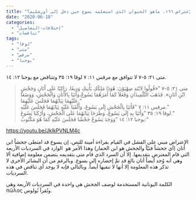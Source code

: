 ```yaml
---
title: "الإعتراض ١٦٦، ماهو الحيوان الذي استعلمه يسوع حين دخل إلى أورشليم؟"
date: "2020-06-18"
categories: 
  - "إختلافات-التفاصيل"
  - "تناقضات"
tags: 
  - "لوقا"
  - "متى"
  - "مرقس"
  - "يوحنا"
---
```


متى ٢١: ٥-٧ لا تتوافق مع مرقس ١١: ٧ لوقا ١٩: ٣٥ وتتناقض مع يوحنا ١٢: ١٤.

> متى ٢١: ٥-٧ ”«قُولُوا لابْنَةِ صِهْيَوْنَ: هُوَذَا مَلِكُكِ يَأْتِيكِ وَدِيعًا، رَاكِبًا عَلَى أَتَانٍ وَجَحْشٍ ابْنِ أَتَانٍ». فَذَهَبَ التِّلْمِيذَانِ وَفَعَلاَ كَمَا أَمَرَهُمَا يَسُوعُ،وَأَتَيَا بِالأَتَانِ وَالْجَحْشِ، وَوَضَعَا عَلَيْهِمَا ثِيَابَهُمَا فَجَلَسَ عَلَيْهِمَا.“  
> مرقس ١١: ٧ ”فَأَتَيَا بِالْجَحْشِ إِلَى يَسُوعَ، وَأَلْقَيَا عَلَيْهِ ثِيَابَهُمَا فَجَلَسَ عَلَيْهِ.“  
> لوقا ١٩: ٣٥ ”وَأَتَيَا بِهِ إِلَى يَسُوعَ، وَطَرَحَا ثِيَابَهُمَا عَلَى الْجَحْشِ، وَأَرْكَبَا يَسُوعَ.“  
> يوحنا ١٢: ١٤ ”وَوَجَدَ يَسُوعُ جَحْشًا فَجَلَسَ عَلَيْهِ كَمَا هُوَ مَكْتُوبٌ:“

https://youtu.be/JklkPVNLM4c

الإعتراض مبني على الفشل في القيام بقراءة أمينة للنص، إن يسوع قد امتطى جحشاً ابن أتان (أي جحشاً فتيّاً والجحش هو ابن الحمار) وهذا الأمر هو  الوارد في السرديات الأربعة التي قام المعترض بتقديمها. إلا أن السرد الذي قام متى بتقديمه يتضمن معلومة إضافية ألا وهي أنه وُجد أيضاً أتان بالغ قد تمَّ إحضاره إلى يسوع. وبالرغم من أن البشائر الأُخرى لا تذكر هذه المعلومة إلا أنها لا تنفيها أيضاً. وبالتالي فإنه لا يوجد أي تناقض في هذه السرديات.

الكلمة اليونانية المستخدمة لوصف الجحش هي واحدة في السرديات الأربعة وهي πῶλος وتُقرأ بُولوس.

